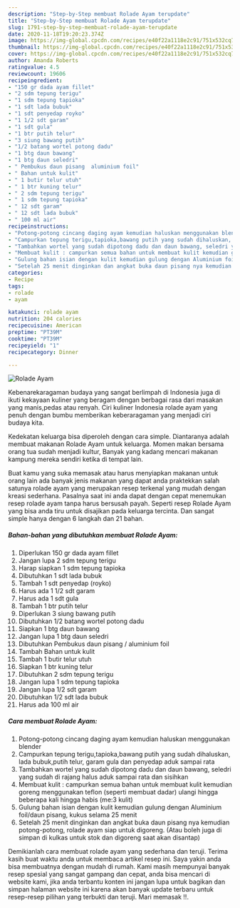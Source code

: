 ```yaml
---
description: "Step-by-Step membuat Rolade Ayam terupdate"
title: "Step-by-Step membuat Rolade Ayam terupdate"
slug: 1791-step-by-step-membuat-rolade-ayam-terupdate
date: 2020-11-18T19:20:23.374Z
image: https://img-global.cpcdn.com/recipes/e40f22a1118e2c91/751x532cq70/rolade-ayam-foto-resep-utama.jpg
thumbnail: https://img-global.cpcdn.com/recipes/e40f22a1118e2c91/751x532cq70/rolade-ayam-foto-resep-utama.jpg
cover: https://img-global.cpcdn.com/recipes/e40f22a1118e2c91/751x532cq70/rolade-ayam-foto-resep-utama.jpg
author: Amanda Roberts
ratingvalue: 4.5
reviewcount: 19606
recipeingredient:
- "150 gr dada ayam fillet"
- "2 sdm tepung terigu"
- "1 sdm tepung tapioka"
- "1 sdt lada bubuk"
- "1 sdt penyedap royko"
- "1 1/2 sdt garam"
- "1 sdt gula"
- "1 btr putih telur"
- "3 siung bawang putih"
- "1/2 batang wortel potong dadu"
- "1 btg daun bawang"
- "1 btg daun seledri"
- " Pembukus daun pisang  aluminium foil"
- " Bahan untuk kulit"
- " 1 butir telur utuh"
- " 1 btr kuning telur"
- " 2 sdm tepung terigu"
- " 1 sdm tepung tapioka"
- " 12 sdt garam"
- " 12 sdt lada bubuk"
- " 100 ml air"
recipeinstructions:
- "Potong-potong cincang daging ayam kemudian haluskan menggunakan blender"
- "Campurkan tepung terigu,tapioka,bawang putih yang sudah dihaluskan, lada bubuk,putih telur, garam gula dan penyedap aduk sampai rata"
- "Tambahkan wortel yang sudah dipotong dadu dan daun bawang, seledri yang sudah di rajang halus aduk sampai rata dan sisihkan"
- "Membuat kulit : campurkan semua bahan untuk membuat kulit kemudian goreng menggunakan teflon (seperti membuat dadar) ulangi hingga beberapa kali hingga habis (me:3 kulit)"
- "Gulung bahan isian dengan kulit kemudian gulung dengan Aluminium foil/daun pisang, kukus selama 25 menit"
- "Setelah 25 menit dinginkan dan angkat buka daun pisang nya kemudian potong-potong, rolade ayam siap untuk digoreng. (Atau boleh juga di simpan di kulkas untuk stok dan digoreng saat akan disantap)"
categories:
- Recipe
tags:
- rolade
- ayam

katakunci: rolade ayam 
nutrition: 204 calories
recipecuisine: American
preptime: "PT39M"
cooktime: "PT39M"
recipeyield: "1"
recipecategory: Dinner

---
```



![Rolade Ayam](https://img-global.cpcdn.com/recipes/e40f22a1118e2c91/751x532cq70/rolade-ayam-foto-resep-utama.jpg)

Kebenarekaragaman budaya yang sangat berlimpah di Indonesia juga di ikuti kekayaan kuliner yang beragam dengan berbagai rasa dari masakan yang manis,pedas atau renyah. Ciri kuliner Indonesia rolade ayam yang penuh dengan bumbu memberikan keberaragaman yang menjadi ciri budaya kita.




Kedekatan keluarga bisa diperoleh dengan cara simple. Diantaranya adalah membuat makanan Rolade Ayam untuk keluarga. Momen makan bersama orang tua sudah menjadi kultur, Banyak yang kadang mencari makanan kampung mereka sendiri ketika di tempat lain.

Buat kamu yang suka memasak atau harus menyiapkan makanan untuk orang lain ada banyak jenis makanan yang dapat anda praktekkan salah satunya rolade ayam yang merupakan resep terkenal yang mudah dengan kreasi sederhana. Pasalnya saat ini anda dapat dengan cepat menemukan resep rolade ayam tanpa harus bersusah payah.
Seperti resep Rolade Ayam yang bisa anda tiru untuk disajikan pada keluarga tercinta. Dan sangat simple hanya dengan 6 langkah dan 21 bahan.


<!--inarticleads1-->

##### Bahan-bahan yang dibutuhkan membuat Rolade Ayam:

1. Diperlukan 150 gr dada ayam fillet
1. Jangan lupa 2 sdm tepung terigu
1. Harap siapkan 1 sdm tepung tapioka
1. Dibutuhkan 1 sdt lada bubuk
1. Tambah 1 sdt penyedap (royko)
1. Harus ada 1 1/2 sdt garam
1. Harus ada 1 sdt gula
1. Tambah 1 btr putih telur
1. Diperlukan 3 siung bawang putih
1. Dibutuhkan 1/2 batang wortel potong dadu
1. Siapkan 1 btg daun bawang
1. Jangan lupa 1 btg daun seledri
1. Dibutuhkan  Pembukus daun pisang / aluminium foil
1. Tambah  Bahan untuk kulit
1. Tambah  1 butir telur utuh
1. Siapkan  1 btr kuning telur
1. Dibutuhkan  2 sdm tepung terigu
1. Jangan lupa  1 sdm tepung tapioka
1. Jangan lupa  1/2 sdt garam
1. Dibutuhkan  1/2 sdt lada bubuk
1. Harus ada  100 ml air




<!--inarticleads2-->

##### Cara membuat  Rolade Ayam:

1. Potong-potong cincang daging ayam kemudian haluskan menggunakan blender
1. Campurkan tepung terigu,tapioka,bawang putih yang sudah dihaluskan, lada bubuk,putih telur, garam gula dan penyedap aduk sampai rata
1. Tambahkan wortel yang sudah dipotong dadu dan daun bawang, seledri yang sudah di rajang halus aduk sampai rata dan sisihkan
1. Membuat kulit : campurkan semua bahan untuk membuat kulit kemudian goreng menggunakan teflon (seperti membuat dadar) ulangi hingga beberapa kali hingga habis (me:3 kulit)
1. Gulung bahan isian dengan kulit kemudian gulung dengan Aluminium foil/daun pisang, kukus selama 25 menit
1. Setelah 25 menit dinginkan dan angkat buka daun pisang nya kemudian potong-potong, rolade ayam siap untuk digoreng. (Atau boleh juga di simpan di kulkas untuk stok dan digoreng saat akan disantap)




Demikianlah cara membuat rolade ayam yang sederhana dan teruji. Terima kasih buat waktu anda untuk membaca artikel resep ini. Saya yakin anda bisa membuatnya dengan mudah di rumah. Kami masih mempunyai banyak resep spesial yang sangat gampang dan cepat, anda bisa mencari di website kami, jika anda terbantu konten ini jangan lupa untuk bagikan dan simpan halaman website ini karena akan banyak update terbaru untuk resep-resep pilihan yang terbukti dan teruji. Mari memasak !!. 
